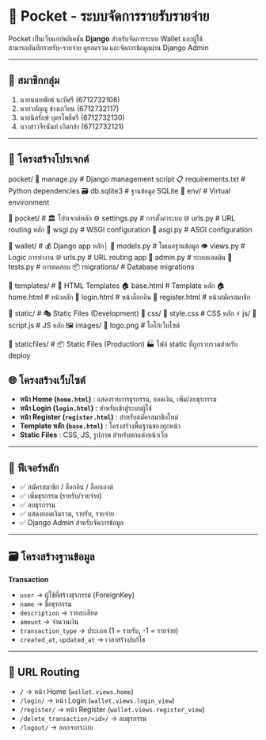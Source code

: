 # 💸 Pocket - ระบบจัดการรายรับรายจ่าย

Pocket เป็นเว็บแอปพลิเคชัน **Django** สำหรับจัดการระบบ Wallet และผู้ใช้  
สามารถบันทึกรายรับ–รายจ่าย ดูยอดรวม และจัดการข้อมูลผ่าน Django Admin

---

## 👥 สมาชิกกลุ่ม
1. นายนนทพัทธ์ นะทีศรี (6712732108)  
2. นายวทัญญู ช่างเกวียน (6712732117)  
3. นายนิลรักษ์ บุตรโพธิ์ศรี (6712732130)  
4. นางสาวจีรนันท์ เกิดกล้า (6712732121)  

---

## 📁 โครงสร้างโปรเจกต์
pocket/
📄 manage.py # Django management script
📋 requirements.txt # Python dependencies
🗃️ db.sqlite3 # ฐานข้อมูล SQLite
📂 env/ # Virtual environment

📂 pocket/ # 🏛️ โปรเจกต์หลัก
⚙️ settings.py # การตั้งค่าระบบ
 🌐 urls.py # URL routing หลัก
🔧 wsgi.py # WSGI configuration
🔧 asgi.py # ASGI configuration

📂 wallet/ # 💰 Django app หลัก│ 🎯 models.py # โมเดลฐานข้อมูล
👁️ views.py # Logic การทำงาน
 🌐 urls.py # URL routing app
🔧 admin.py # ระบบแอดมิน
🧪 tests.py # การทดสอบ
 📦 migrations/ # Database migrations

📂 templates/ # 🎨 HTML Templates
 🏠 base.html # Template หลัก
🏠 home.html # หน้าหลัก
 🔐 login.html # หน้าล็อกอิน
 📝 register.html # หน้าสมัครสมาชิก

📂 static/ # 🎭 Static Files (Development)
 🎨 css/
💅 style.css # CSS หลัก
 ⚡ js/
 🚀 script.js # JS หลัก
🖼️ images/
📸 logo.png # โลโก้เว็บไซต์

📂 staticfiles/ # 📦 Static Files (Production)
🏭 ไฟล์ static ที่ถูกรวบรวมสำหรับ deploy

## 🌐 โครงสร้างเว็บไซต์
- **หน้า Home (`home.html`)** : แสดงรายการธุรกรรม, ยอดเงิน, เพิ่ม/ลบธุรกรรม  
- **หน้า Login (`login.html`)** : สำหรับเข้าสู่ระบบผู้ใช้  
- **หน้า Register (`register.html`)** : สำหรับสมัครสมาชิกใหม่  
- **Template หลัก (`base.html`)** : โครงสร้างพื้นฐานของทุกหน้า  
- **Static Files** : CSS, JS, รูปภาพ สำหรับตกแต่งหน้าเว็บ  

---

## 🚀 ฟีเจอร์หลัก
- ✅ สมัครสมาชิก / ล็อกอิน / ล็อกเอาต์  
- ✅ เพิ่มธุรกรรม (รายรับ/รายจ่าย)  
- ✅ ลบธุรกรรม  
- ✅ แสดงยอดเงินรวม, รายรับ, รายจ่าย  
- ✅ Django Admin สำหรับจัดการข้อมูล  

---

## 🗃️ โครงสร้างฐานข้อมูล
**Transaction**  
- `user` → ผู้ใช้ที่สร้างธุรกรรม (ForeignKey)  
- `name` → ชื่อธุรกรรม  
- `description` → รายละเอียด  
- `amount` → จำนวนเงิน  
- `transaction_type` → ประเภท (1 = รายรับ, -1 = รายจ่าย)  
- `created_at`, `updated_at` → เวลาสร้าง/แก้ไข  

---

## 🔀 URL Routing
- `/` → หน้า Home (`wallet.views.home`)  
- `/login/` → หน้า Login (`wallet.views.login_view`)  
- `/register/` → หน้า Register (`wallet.views.register_view`)  
- `/delete_transaction/<id>/` → ลบธุรกรรม  
- `/logout/` → ออกจากระบบ  
